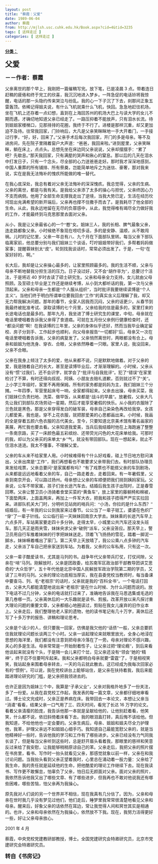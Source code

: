 ```yaml
---
layout: post
title: "蔡霞：父爱"
date: 1989-06-04
author: 蔡霞
from: http://mjlsh.usc.cuhk.edu.hk/Book.aspx?cid=4&tid=3235
tags: [ 这样走过 ]
categories: [ 这样走过 ]
---
```


<div style="margin: 15px 10px 10px 0px;">
 <div>
  <span id="ctl00_ContentPlaceHolder1_chapter1_SubjectLabel" style="font-weight:bold;text-decoration:underline;">
   分类：
  </span>
 </div>
 <!--[if gte mso 9]><xml>
 <o:OfficeDocumentSettings>
  <o:AllowPNG/>
 </o:OfficeDocumentSettings>
</xml><![endif]-->
 <!--[if gte mso 9]><xml>
 <w:WordDocument>
  <w:View>Normal</w:View>
  <w:Zoom>0</w:Zoom>
  <w:TrackMoves/>
  <w:TrackFormatting/>
  <w:PunctuationKerning/>
  <w:ValidateAgainstSchemas/>
  <w:SaveIfXMLInvalid>false</w:SaveIfXMLInvalid>
  <w:IgnoreMixedContent>false</w:IgnoreMixedContent>
  <w:AlwaysShowPlaceholderText>false</w:AlwaysShowPlaceholderText>
  <w:DoNotPromoteQF/>
  <w:LidThemeOther>EN-US</w:LidThemeOther>
  <w:LidThemeAsian>ZH-CN</w:LidThemeAsian>
  <w:LidThemeComplexScript>X-NONE</w:LidThemeComplexScript>
  <w:Compatibility>
   <w:BreakWrappedTables/>
   <w:SnapToGridInCell/>
   <w:WrapTextWithPunct/>
   <w:UseAsianBreakRules/>
   <w:DontGrowAutofit/>
   <w:SplitPgBreakAndParaMark/>
   <w:EnableOpenTypeKerning/>
   <w:DontFlipMirrorIndents/>
   <w:OverrideTableStyleHps/>
   <w:UseFELayout/>
  </w:Compatibility>
  <m:mathPr>
   <m:mathFont m:val="Cambria Math"/>
   <m:brkBin m:val="before"/>
   <m:brkBinSub m:val="&#45;-"/>
   <m:smallFrac m:val="off"/>
   <m:dispDef/>
   <m:lMargin m:val="0"/>
   <m:rMargin m:val="0"/>
   <m:defJc m:val="centerGroup"/>
   <m:wrapIndent m:val="1440"/>
   <m:intLim m:val="subSup"/>
   <m:naryLim m:val="undOvr"/>
  </m:mathPr></w:WordDocument>
</xml><![endif]-->
 <!--[if gte mso 9]><xml>
 <w:LatentStyles DefLockedState="false" DefUnhideWhenUsed="true"
  DefSemiHidden="true" DefQFormat="false" DefPriority="99"
  LatentStyleCount="276">
  <w:LsdException Locked="false" Priority="0" SemiHidden="false"
   UnhideWhenUsed="false" QFormat="true" Name="Normal"/>
  <w:LsdException Locked="false" Priority="9" SemiHidden="false"
   UnhideWhenUsed="false" QFormat="true" Name="heading 1"/>
  <w:LsdException Locked="false" Priority="9" QFormat="true" Name="heading 2"/>
  <w:LsdException Locked="false" Priority="0" QFormat="true" Name="heading 3"/>
  <w:LsdException Locked="false" Priority="9" QFormat="true" Name="heading 4"/>
  <w:LsdException Locked="false" Priority="9" QFormat="true" Name="heading 5"/>
  <w:LsdException Locked="false" Priority="9" QFormat="true" Name="heading 6"/>
  <w:LsdException Locked="false" Priority="9" QFormat="true" Name="heading 7"/>
  <w:LsdException Locked="false" Priority="9" QFormat="true" Name="heading 8"/>
  <w:LsdException Locked="false" Priority="9" QFormat="true" Name="heading 9"/>
  <w:LsdException Locked="false" Priority="39" Name="toc 1"/>
  <w:LsdException Locked="false" Priority="39" Name="toc 2"/>
  <w:LsdException Locked="false" Priority="39" Name="toc 3"/>
  <w:LsdException Locked="false" Priority="39" Name="toc 4"/>
  <w:LsdException Locked="false" Priority="39" Name="toc 5"/>
  <w:LsdException Locked="false" Priority="39" Name="toc 6"/>
  <w:LsdException Locked="false" Priority="39" Name="toc 7"/>
  <w:LsdException Locked="false" Priority="39" Name="toc 8"/>
  <w:LsdException Locked="false" Priority="39" Name="toc 9"/>
  <w:LsdException Locked="false" Priority="35" QFormat="true" Name="caption"/>
  <w:LsdException Locked="false" Priority="10" SemiHidden="false"
   UnhideWhenUsed="false" QFormat="true" Name="Title"/>
  <w:LsdException Locked="false" Priority="1" Name="Default Paragraph Font"/>
  <w:LsdException Locked="false" Priority="11" SemiHidden="false"
   UnhideWhenUsed="false" QFormat="true" Name="Subtitle"/>
  <w:LsdException Locked="false" Priority="22" SemiHidden="false"
   UnhideWhenUsed="false" QFormat="true" Name="Strong"/>
  <w:LsdException Locked="false" Priority="20" SemiHidden="false"
   UnhideWhenUsed="false" QFormat="true" Name="Emphasis"/>
  <w:LsdException Locked="false" Priority="59" SemiHidden="false"
   UnhideWhenUsed="false" Name="Table Grid"/>
  <w:LsdException Locked="false" UnhideWhenUsed="false" Name="Placeholder Text"/>
  <w:LsdException Locked="false" Priority="1" SemiHidden="false"
   UnhideWhenUsed="false" QFormat="true" Name="No Spacing"/>
  <w:LsdException Locked="false" Priority="60" SemiHidden="false"
   UnhideWhenUsed="false" Name="Light Shading"/>
  <w:LsdException Locked="false" Priority="61" SemiHidden="false"
   UnhideWhenUsed="false" Name="Light List"/>
  <w:LsdException Locked="false" Priority="62" SemiHidden="false"
   UnhideWhenUsed="false" Name="Light Grid"/>
  <w:LsdException Locked="false" Priority="63" SemiHidden="false"
   UnhideWhenUsed="false" Name="Medium Shading 1"/>
  <w:LsdException Locked="false" Priority="64" SemiHidden="false"
   UnhideWhenUsed="false" Name="Medium Shading 2"/>
  <w:LsdException Locked="false" Priority="65" SemiHidden="false"
   UnhideWhenUsed="false" Name="Medium List 1"/>
  <w:LsdException Locked="false" Priority="66" SemiHidden="false"
   UnhideWhenUsed="false" Name="Medium List 2"/>
  <w:LsdException Locked="false" Priority="67" SemiHidden="false"
   UnhideWhenUsed="false" Name="Medium Grid 1"/>
  <w:LsdException Locked="false" Priority="68" SemiHidden="false"
   UnhideWhenUsed="false" Name="Medium Grid 2"/>
  <w:LsdException Locked="false" Priority="69" SemiHidden="false"
   UnhideWhenUsed="false" Name="Medium Grid 3"/>
  <w:LsdException Locked="false" Priority="70" SemiHidden="false"
   UnhideWhenUsed="false" Name="Dark List"/>
  <w:LsdException Locked="false" Priority="71" SemiHidden="false"
   UnhideWhenUsed="false" Name="Colorful Shading"/>
  <w:LsdException Locked="false" Priority="72" SemiHidden="false"
   UnhideWhenUsed="false" Name="Colorful List"/>
  <w:LsdException Locked="false" Priority="73" SemiHidden="false"
   UnhideWhenUsed="false" Name="Colorful Grid"/>
  <w:LsdException Locked="false" Priority="60" SemiHidden="false"
   UnhideWhenUsed="false" Name="Light Shading Accent 1"/>
  <w:LsdException Locked="false" Priority="61" SemiHidden="false"
   UnhideWhenUsed="false" Name="Light List Accent 1"/>
  <w:LsdException Locked="false" Priority="62" SemiHidden="false"
   UnhideWhenUsed="false" Name="Light Grid Accent 1"/>
  <w:LsdException Locked="false" Priority="63" SemiHidden="false"
   UnhideWhenUsed="false" Name="Medium Shading 1 Accent 1"/>
  <w:LsdException Locked="false" Priority="64" SemiHidden="false"
   UnhideWhenUsed="false" Name="Medium Shading 2 Accent 1"/>
  <w:LsdException Locked="false" Priority="65" SemiHidden="false"
   UnhideWhenUsed="false" Name="Medium List 1 Accent 1"/>
  <w:LsdException Locked="false" UnhideWhenUsed="false" Name="Revision"/>
  <w:LsdException Locked="false" Priority="34" SemiHidden="false"
   UnhideWhenUsed="false" QFormat="true" Name="List Paragraph"/>
  <w:LsdException Locked="false" Priority="29" SemiHidden="false"
   UnhideWhenUsed="false" QFormat="true" Name="Quote"/>
  <w:LsdException Locked="false" Priority="30" SemiHidden="false"
   UnhideWhenUsed="false" QFormat="true" Name="Intense Quote"/>
  <w:LsdException Locked="false" Priority="66" SemiHidden="false"
   UnhideWhenUsed="false" Name="Medium List 2 Accent 1"/>
  <w:LsdException Locked="false" Priority="67" SemiHidden="false"
   UnhideWhenUsed="false" Name="Medium Grid 1 Accent 1"/>
  <w:LsdException Locked="false" Priority="68" SemiHidden="false"
   UnhideWhenUsed="false" Name="Medium Grid 2 Accent 1"/>
  <w:LsdException Locked="false" Priority="69" SemiHidden="false"
   UnhideWhenUsed="false" Name="Medium Grid 3 Accent 1"/>
  <w:LsdException Locked="false" Priority="70" SemiHidden="false"
   UnhideWhenUsed="false" Name="Dark List Accent 1"/>
  <w:LsdException Locked="false" Priority="71" SemiHidden="false"
   UnhideWhenUsed="false" Name="Colorful Shading Accent 1"/>
  <w:LsdException Locked="false" Priority="72" SemiHidden="false"
   UnhideWhenUsed="false" Name="Colorful List Accent 1"/>
  <w:LsdException Locked="false" Priority="73" SemiHidden="false"
   UnhideWhenUsed="false" Name="Colorful Grid Accent 1"/>
  <w:LsdException Locked="false" Priority="60" SemiHidden="false"
   UnhideWhenUsed="false" Name="Light Shading Accent 2"/>
  <w:LsdException Locked="false" Priority="61" SemiHidden="false"
   UnhideWhenUsed="false" Name="Light List Accent 2"/>
  <w:LsdException Locked="false" Priority="62" SemiHidden="false"
   UnhideWhenUsed="false" Name="Light Grid Accent 2"/>
  <w:LsdException Locked="false" Priority="63" SemiHidden="false"
   UnhideWhenUsed="false" Name="Medium Shading 1 Accent 2"/>
  <w:LsdException Locked="false" Priority="64" SemiHidden="false"
   UnhideWhenUsed="false" Name="Medium Shading 2 Accent 2"/>
  <w:LsdException Locked="false" Priority="65" SemiHidden="false"
   UnhideWhenUsed="false" Name="Medium List 1 Accent 2"/>
  <w:LsdException Locked="false" Priority="66" SemiHidden="false"
   UnhideWhenUsed="false" Name="Medium List 2 Accent 2"/>
  <w:LsdException Locked="false" Priority="67" SemiHidden="false"
   UnhideWhenUsed="false" Name="Medium Grid 1 Accent 2"/>
  <w:LsdException Locked="false" Priority="68" SemiHidden="false"
   UnhideWhenUsed="false" Name="Medium Grid 2 Accent 2"/>
  <w:LsdException Locked="false" Priority="69" SemiHidden="false"
   UnhideWhenUsed="false" Name="Medium Grid 3 Accent 2"/>
  <w:LsdException Locked="false" Priority="70" SemiHidden="false"
   UnhideWhenUsed="false" Name="Dark List Accent 2"/>
  <w:LsdException Locked="false" Priority="71" SemiHidden="false"
   UnhideWhenUsed="false" Name="Colorful Shading Accent 2"/>
  <w:LsdException Locked="false" Priority="72" SemiHidden="false"
   UnhideWhenUsed="false" Name="Colorful List Accent 2"/>
  <w:LsdException Locked="false" Priority="73" SemiHidden="false"
   UnhideWhenUsed="false" Name="Colorful Grid Accent 2"/>
  <w:LsdException Locked="false" Priority="60" SemiHidden="false"
   UnhideWhenUsed="false" Name="Light Shading Accent 3"/>
  <w:LsdException Locked="false" Priority="61" SemiHidden="false"
   UnhideWhenUsed="false" Name="Light List Accent 3"/>
  <w:LsdException Locked="false" Priority="62" SemiHidden="false"
   UnhideWhenUsed="false" Name="Light Grid Accent 3"/>
  <w:LsdException Locked="false" Priority="63" SemiHidden="false"
   UnhideWhenUsed="false" Name="Medium Shading 1 Accent 3"/>
  <w:LsdException Locked="false" Priority="64" SemiHidden="false"
   UnhideWhenUsed="false" Name="Medium Shading 2 Accent 3"/>
  <w:LsdException Locked="false" Priority="65" SemiHidden="false"
   UnhideWhenUsed="false" Name="Medium List 1 Accent 3"/>
  <w:LsdException Locked="false" Priority="66" SemiHidden="false"
   UnhideWhenUsed="false" Name="Medium List 2 Accent 3"/>
  <w:LsdException Locked="false" Priority="67" SemiHidden="false"
   UnhideWhenUsed="false" Name="Medium Grid 1 Accent 3"/>
  <w:LsdException Locked="false" Priority="68" SemiHidden="false"
   UnhideWhenUsed="false" Name="Medium Grid 2 Accent 3"/>
  <w:LsdException Locked="false" Priority="69" SemiHidden="false"
   UnhideWhenUsed="false" Name="Medium Grid 3 Accent 3"/>
  <w:LsdException Locked="false" Priority="70" SemiHidden="false"
   UnhideWhenUsed="false" Name="Dark List Accent 3"/>
  <w:LsdException Locked="false" Priority="71" SemiHidden="false"
   UnhideWhenUsed="false" Name="Colorful Shading Accent 3"/>
  <w:LsdException Locked="false" Priority="72" SemiHidden="false"
   UnhideWhenUsed="false" Name="Colorful List Accent 3"/>
  <w:LsdException Locked="false" Priority="73" SemiHidden="false"
   UnhideWhenUsed="false" Name="Colorful Grid Accent 3"/>
  <w:LsdException Locked="false" Priority="60" SemiHidden="false"
   UnhideWhenUsed="false" Name="Light Shading Accent 4"/>
  <w:LsdException Locked="false" Priority="61" SemiHidden="false"
   UnhideWhenUsed="false" Name="Light List Accent 4"/>
  <w:LsdException Locked="false" Priority="62" SemiHidden="false"
   UnhideWhenUsed="false" Name="Light Grid Accent 4"/>
  <w:LsdException Locked="false" Priority="63" SemiHidden="false"
   UnhideWhenUsed="false" Name="Medium Shading 1 Accent 4"/>
  <w:LsdException Locked="false" Priority="64" SemiHidden="false"
   UnhideWhenUsed="false" Name="Medium Shading 2 Accent 4"/>
  <w:LsdException Locked="false" Priority="65" SemiHidden="false"
   UnhideWhenUsed="false" Name="Medium List 1 Accent 4"/>
  <w:LsdException Locked="false" Priority="66" SemiHidden="false"
   UnhideWhenUsed="false" Name="Medium List 2 Accent 4"/>
  <w:LsdException Locked="false" Priority="67" SemiHidden="false"
   UnhideWhenUsed="false" Name="Medium Grid 1 Accent 4"/>
  <w:LsdException Locked="false" Priority="68" SemiHidden="false"
   UnhideWhenUsed="false" Name="Medium Grid 2 Accent 4"/>
  <w:LsdException Locked="false" Priority="69" SemiHidden="false"
   UnhideWhenUsed="false" Name="Medium Grid 3 Accent 4"/>
  <w:LsdException Locked="false" Priority="70" SemiHidden="false"
   UnhideWhenUsed="false" Name="Dark List Accent 4"/>
  <w:LsdException Locked="false" Priority="71" SemiHidden="false"
   UnhideWhenUsed="false" Name="Colorful Shading Accent 4"/>
  <w:LsdException Locked="false" Priority="72" SemiHidden="false"
   UnhideWhenUsed="false" Name="Colorful List Accent 4"/>
  <w:LsdException Locked="false" Priority="73" SemiHidden="false"
   UnhideWhenUsed="false" Name="Colorful Grid Accent 4"/>
  <w:LsdException Locked="false" Priority="60" SemiHidden="false"
   UnhideWhenUsed="false" Name="Light Shading Accent 5"/>
  <w:LsdException Locked="false" Priority="61" SemiHidden="false"
   UnhideWhenUsed="false" Name="Light List Accent 5"/>
  <w:LsdException Locked="false" Priority="62" SemiHidden="false"
   UnhideWhenUsed="false" Name="Light Grid Accent 5"/>
  <w:LsdException Locked="false" Priority="63" SemiHidden="false"
   UnhideWhenUsed="false" Name="Medium Shading 1 Accent 5"/>
  <w:LsdException Locked="false" Priority="64" SemiHidden="false"
   UnhideWhenUsed="false" Name="Medium Shading 2 Accent 5"/>
  <w:LsdException Locked="false" Priority="65" SemiHidden="false"
   UnhideWhenUsed="false" Name="Medium List 1 Accent 5"/>
  <w:LsdException Locked="false" Priority="66" SemiHidden="false"
   UnhideWhenUsed="false" Name="Medium List 2 Accent 5"/>
  <w:LsdException Locked="false" Priority="67" SemiHidden="false"
   UnhideWhenUsed="false" Name="Medium Grid 1 Accent 5"/>
  <w:LsdException Locked="false" Priority="68" SemiHidden="false"
   UnhideWhenUsed="false" Name="Medium Grid 2 Accent 5"/>
  <w:LsdException Locked="false" Priority="69" SemiHidden="false"
   UnhideWhenUsed="false" Name="Medium Grid 3 Accent 5"/>
  <w:LsdException Locked="false" Priority="70" SemiHidden="false"
   UnhideWhenUsed="false" Name="Dark List Accent 5"/>
  <w:LsdException Locked="false" Priority="71" SemiHidden="false"
   UnhideWhenUsed="false" Name="Colorful Shading Accent 5"/>
  <w:LsdException Locked="false" Priority="72" SemiHidden="false"
   UnhideWhenUsed="false" Name="Colorful List Accent 5"/>
  <w:LsdException Locked="false" Priority="73" SemiHidden="false"
   UnhideWhenUsed="false" Name="Colorful Grid Accent 5"/>
  <w:LsdException Locked="false" Priority="60" SemiHidden="false"
   UnhideWhenUsed="false" Name="Light Shading Accent 6"/>
  <w:LsdException Locked="false" Priority="61" SemiHidden="false"
   UnhideWhenUsed="false" Name="Light List Accent 6"/>
  <w:LsdException Locked="false" Priority="62" SemiHidden="false"
   UnhideWhenUsed="false" Name="Light Grid Accent 6"/>
  <w:LsdException Locked="false" Priority="63" SemiHidden="false"
   UnhideWhenUsed="false" Name="Medium Shading 1 Accent 6"/>
  <w:LsdException Locked="false" Priority="64" SemiHidden="false"
   UnhideWhenUsed="false" Name="Medium Shading 2 Accent 6"/>
  <w:LsdException Locked="false" Priority="65" SemiHidden="false"
   UnhideWhenUsed="false" Name="Medium List 1 Accent 6"/>
  <w:LsdException Locked="false" Priority="66" SemiHidden="false"
   UnhideWhenUsed="false" Name="Medium List 2 Accent 6"/>
  <w:LsdException Locked="false" Priority="67" SemiHidden="false"
   UnhideWhenUsed="false" Name="Medium Grid 1 Accent 6"/>
  <w:LsdException Locked="false" Priority="68" SemiHidden="false"
   UnhideWhenUsed="false" Name="Medium Grid 2 Accent 6"/>
  <w:LsdException Locked="false" Priority="69" SemiHidden="false"
   UnhideWhenUsed="false" Name="Medium Grid 3 Accent 6"/>
  <w:LsdException Locked="false" Priority="70" SemiHidden="false"
   UnhideWhenUsed="false" Name="Dark List Accent 6"/>
  <w:LsdException Locked="false" Priority="71" SemiHidden="false"
   UnhideWhenUsed="false" Name="Colorful Shading Accent 6"/>
  <w:LsdException Locked="false" Priority="72" SemiHidden="false"
   UnhideWhenUsed="false" Name="Colorful List Accent 6"/>
  <w:LsdException Locked="false" Priority="73" SemiHidden="false"
   UnhideWhenUsed="false" Name="Colorful Grid Accent 6"/>
  <w:LsdException Locked="false" Priority="19" SemiHidden="false"
   UnhideWhenUsed="false" QFormat="true" Name="Subtle Emphasis"/>
  <w:LsdException Locked="false" Priority="21" SemiHidden="false"
   UnhideWhenUsed="false" QFormat="true" Name="Intense Emphasis"/>
  <w:LsdException Locked="false" Priority="31" SemiHidden="false"
   UnhideWhenUsed="false" QFormat="true" Name="Subtle Reference"/>
  <w:LsdException Locked="false" Priority="32" SemiHidden="false"
   UnhideWhenUsed="false" QFormat="true" Name="Intense Reference"/>
  <w:LsdException Locked="false" Priority="33" SemiHidden="false"
   UnhideWhenUsed="false" QFormat="true" Name="Book Title"/>
  <w:LsdException Locked="false" Priority="37" Name="Bibliography"/>
  <w:LsdException Locked="false" Priority="39" QFormat="true" Name="TOC Heading"/>
 </w:LatentStyles>
</xml><![endif]-->
 <!--[if gte mso 10]>
<style>
 /* Style Definitions */
table.MsoNormalTable
	{mso-style-name:"Table Normal";
	mso-tstyle-rowband-size:0;
	mso-tstyle-colband-size:0;
	mso-style-noshow:yes;
	mso-style-priority:99;
	mso-style-parent:"";
	mso-padding-alt:0in 5.4pt 0in 5.4pt;
	mso-para-margin:0in;
	mso-para-margin-bottom:.0001pt;
	mso-pagination:widow-orphan;
	font-size:10.5pt;
	mso-bidi-font-size:11.0pt;
	font-family:Calibri;
	mso-ascii-font-family:Calibri;
	mso-ascii-theme-font:minor-latin;
	mso-hansi-font-family:Calibri;
	mso-hansi-theme-font:minor-latin;
	mso-font-kerning:1.0pt;
	mso-fareast-language:ZH-CN;}
</style>
<![endif]-->
 <!--StartFragment-->
 <p class="MsoNormal">
  <o:p>
   <b>
    <font size="4">
    </font>
   </b>
  </o:p>
 </p>
 <p class="MsoNormal">
  <b>
   <span lang="ZH-CN" style="font-family: 宋体;">
    <font size="5">
     父爱
    </font>
   </span>
   <font size="4">
    <o:p>
    </o:p>
   </font>
  </b>
 </p>
 <p class="MsoNormal">
  <span lang="ZH-CN" style="font-family:宋体;mso-ascii-font-family:
Calibri;mso-ascii-theme-font:minor-latin;mso-fareast-font-family:宋体;mso-fareast-theme-font:
minor-fareast">
   <b>
    <font size="4">
     －－作者：蔡霞
    </font>
   </b>
  </span>
  <o:p>
  </o:p>
 </p>
 <p class="MsoNormal">
  <o:p>
  </o:p>
 </p>
 <p class="MsoNormal">
  <span lang="ZH-CN" style="font-family:宋体;mso-ascii-font-family:
Calibri;mso-ascii-theme-font:minor-latin;mso-fareast-font-family:宋体;mso-fareast-theme-font:
minor-fareast">
   父亲离世的那个早上，我刚把一篇催稿写完。放下笔，已是凌晨
  </span>
  3
  <span lang="ZH-CN" style="font-family:宋体;mso-ascii-font-family:Calibri;mso-ascii-theme-font:minor-latin;
mso-fareast-font-family:宋体;mso-fareast-theme-font:minor-fareast">
   点。带着连日赶稿的疲倦和终于完工的欣喜，我沉沉地进入梦乡。一阵急促的电话铃将我惊醒，电话的那一头隐约传来哭泣与纷乱。我的心一下子沉了下去，刹那间正象五雷轰顶。依稀记得姐夫说，有什么飞机就乘什么飞机，快回。急急地赶往机场，坐在飞机上还存着一点幻想，直到在上海回苏州的机场大巴上与读大学的女儿不期而遇，才确切地知道父亲已经走了。一路压抑着不能放声，只有泪水长流。待到姐姐家楼梯口，见那排排的花圈，我终于不行了。进楼是那样沉重，却又更加迫不及待。往常我回家，门铃响后，大凡是父亲笑眯眯地一手大开着门，一手接过行李，“好，好，回来了。”父亲手术后每次我回家，开门的多是母亲。等不及进房间，先在院子里隔着窗户大声道：“爸爸，我回来啦。”进到屋里，父亲笑眯眯，躺在床上，点点头。总想先坐在床边同父亲说说，父亲却摆摆手：“累了吧？先歇息。”那天我回家，只有满屋的哭声和揪心的窒息。那以后的几天在泪水中打发日子，只有一个念头，尽全部的心力送爸爸走好。那时我才深深地感到，中国人重葬的所有铺排、所有祭奠，岂能简单地斥之为迷信、豪奢，那对我来说，实在是我无法悔补的愧疚所能做的唯一替代。
  </span>
  <o:p>
  </o:p>
 </p>
 <p class="MsoNormal">
  <span lang="ZH-CN" style="font-family:宋体;mso-ascii-font-family:
Calibri;mso-ascii-theme-font:minor-latin;mso-fareast-font-family:宋体;mso-fareast-theme-font:
minor-fareast">
   在我心底深处，我总有着对父亲无法悔补的深深愧疚。我总觉得，父亲的生病、父亲的离世，都是与我有关。是我给父亲添了太多的操心与担忧，父亲终因心力不支而病倒。他用了全部生命支撑我走出了逆境，当我大势已定，生活在经历坎坷现出充满希望的新开端后，父亲再也撑不住撒手而去了。是我耗尽了他全部的生命。从此，我永远地留在无尽的负罪感中，从此，我觉得唯有竭尽全力做好我的工作，才能最终到马克思那里去面对父亲。
  </span>
  <o:p>
  </o:p>
 </p>
 <p class="MsoNormal">
  <span lang="ZH-CN" style="font-family:宋体;mso-ascii-font-family:
Calibri;mso-ascii-theme-font:minor-latin;mso-fareast-font-family:宋体;mso-fareast-theme-font:
minor-fareast">
   从小，我是让父亲最省心的一个“憨”女。姐妹三人，我的长相、脾气最象父亲，连走路都象父亲。小时候绝不象现在唠叨多话，多的是安静、温顺，从不敢闯祸。儿时的记忆里，父亲一年总有八、九个月在下面部队里转。每当父亲下部队临离家前，他总要分别与我们姐妹三个谈话，叮咛姐姐带好我们，多帮着妈妈做家事；提醒蓉妹别太“皮”。轮到找我谈话时，常常必须出发了。于是，一句“在家好好的，啊。”
  </span>
  <o:p>
  </o:p>
 </p>
 <p class="MsoNormal">
  <span lang="ZH-CN" style="font-family:宋体;mso-ascii-font-family:
Calibri;mso-ascii-theme-font:minor-latin;mso-fareast-font-family:宋体;mso-fareast-theme-font:
minor-fareast">
   长大后，我却是让父亲操心最多的，让家里照顾最多的。我的生活不顺，父亲与母亲不断地替我分担生活的压力。日子没过好，又不会“胡作非为”，总要讨个活法，于是将近
  </span>
  40
  <span lang="ZH-CN" style="font-family:宋体;mso-ascii-font-family:Calibri;
mso-ascii-theme-font:minor-latin;mso-fareast-font-family:宋体;mso-fareast-theme-font:
minor-fareast">
   岁时去读了硕士研究生。父亲和母亲全力支持，女儿就由父母照顾。及至硕士毕业是工作还是继续考博，从小到大都听话的我，第一次与父亲顶起来。父亲和母亲一生都是“个人服从组织”，当时批评我要继续读博是“个人主义”。当他们终于明白所谓单位要我回去“工作”的真实含义后理解了我，却又无力帮我解决问题。那年的春节，全家人因我而沉闷，父亲的话更少。从春节到我最终被批准考试、录取读博的七个月里，父亲给我的信是最多的，家里打来的长途电话也是最多的。那年九月，我坐进了博士研究生的课堂，中旬，母亲就在电话里哽咽着告诉我父亲得了食道癌。可就在五月份父亲例行健康检查时，还“都没问题”啊！在我读博的三年里，父亲的身体似乎还好，然而当我毕业确定留校、房子分到手、工作起步也顺利，向父母亲报告“一切都好”后，母亲又一次在电话里哽咽着告诉我，父亲的病复发了。父亲悄然离世时，两眼都没有合上。母亲和姐姐为他洗身、穿衣、合眼，父亲依然睁着一只眼。家里人说，我没回来，父亲不合眼。
  </span>
  <o:p>
  </o:p>
 </p>
 <p class="MsoNormal">
  <span lang="ZH-CN" style="font-family:宋体;mso-ascii-font-family:
Calibri;mso-ascii-theme-font:minor-latin;mso-fareast-font-family:宋体;mso-fareast-theme-font:
minor-fareast">
   父亲在我身上倾注了太多的爱，他从来都不说，只是默默地做着。对于父亲的爱，我是随着自己的长大，甚至是读博毕业后，才渐渐理解的。小时候，父亲从没有“惯”过我们，还不会识字，就学会了“批评与自我批评”。犯了“错误”在家里检讨了不算，有时还得向叔叔、阿姨、小朋友去赔礼道歉，否则就过不了“关”。上小学三年级时，家里不再用保姆。所有的家务都是妈妈为主，我们姐妹三个分摊。一年四季，军营里起床号一响，全家都得起来。父亲去出操，母亲买菜，我们姐妹仨负责扫地、洗菜、做早饭，从来都是“战斗的早晨”。放暑假，父亲大凡先让我们到部队农场劳动一星期，然后才能享受暑假的快乐。从小我的衣服除了兰色就是黑色，那是父亲穿得发白的破军装，母亲自己染染色再改给我穿。女孩儿都爱美，我也是。穿不上花衣服，就把那爱美的心思都画出来。小时候，我画的全是穿着五颜六色衣服的古代美女。至今，只要知道北京美术馆有著名画家的美展，再忙我也要去看。父亲知道我爱美，当兵后我结婚时他在上海跑遍了整整一条南京路，买了一床颜色最五彩缤纷、还带荧光闪色的大花床单给我。可那时的我，却以为父亲买的床单太“乡”气，就没有带回部队。现在一想起来，就止不住泪水涟涟。我太不懂事，不理解父爱。
  </span>
  <o:p>
  </o:p>
 </p>
 <p class="MsoNormal">
  <span lang="ZH-CN" style="font-family:宋体;mso-ascii-font-family:
Calibri;mso-ascii-theme-font:minor-latin;mso-fareast-font-family:宋体;mso-fareast-theme-font:
minor-fareast">
   父亲的车从来不给家里人用。小时候难得有个什么好戏看，碰上节日地方慰问演出，父亲出席是“工作”，我们再想看也不敢要求父亲带我们去。有时部队协理员来发给戏票，父亲总要问“是家属都有吗？”有了戏票也不能搭父亲的车到剧场，从来都是远远地看着父亲的车，自己一路走着去，走着回来。有一年暑假里，父亲到南京开会，可以路过扬州。母亲想让父亲的车顺便把我们捎到姨妈家玩。父亲说，公车不带家属，孩子们坐长途汽车去。结婚后我生孩子出院时，正是春雪回寒。父亲让警卫员小汤骑着食堂买菜的“黄鱼车”，放上家里的藤躺椅和棉被，下面垫两床，上面盖两床，再加上一件军大衣，把我和孩子捂得严严实实拉回来。进部队机关大门时，分明听见站岗的哨兵问：“小汤，你拉的是什么东西？”结婚后，有一年我的公公到我家来过春节。公公当了一辈子钳工，婆婆在色织厂“穿”了一辈子针线。公公临行前一天妹妹回南京大学去。妹妹乘的长途汽车早上六点多开，车站离家要走四十多分钟。走得太早，小城里公共汽车还没发头班车。那几天正是雨夹雪，妹妹央求父亲“破例”派车，父亲没答应。那天早上，警卫员用自行车推着妹妹的行李把妹妹送走。顶着飞飞扬扬的雪花，踏着一脚泥一脚水，妹妹噘着嘴出了家门。第二天早上天放晴了，我公公乘八点多钟的汽车走，父亲派了车自己把亲家送到车站。为着我，父亲的公车私用，只有这一次。
  </span>
  <o:p>
  </o:p>
 </p>
 <p class="MsoNormal">
  <span lang="ZH-CN" style="font-family:宋体;mso-ascii-font-family:
Calibri;mso-ascii-theme-font:minor-latin;mso-fareast-font-family:宋体;mso-fareast-theme-font:
minor-fareast">
   父亲一辈子酷爱读书，尤其是马列的书。战争年代父亲带兵打仗，打仗间隙，父亲在“啃”马列。刚解放时，父亲是团政委，给苏南军区政治部干部教导团讲艾思奇的“大众哲学”，五十年代他是北京中国人民解放军政治学院第二期的学员，又读了三年的马列。父亲的理论功底相当厚实，我在县委党校当教师时，每当备课中要查马、列、毛“老祖宗”的话时，父亲就是我的“百科全书”。一个电话打回去，父亲大凡都能清楚地说出来“老祖宗”是在什么时候、为什么问题而说的。放下电话不过几分钟，父亲的电话就打过来了，准确地告诉我在马恩选集或毛选的第几卷哪一页。父亲离休后的一大乐趣就是读书、剪报。改革开放以来凡探讨重大理论问题的重要文章，父亲都细心地圈读过，剪贴在我女儿废弃的旧作业本上。父亲走后，我们整理他老人家的遗物，他的读书笔记有几十万字，离休后还写了十多万字的报告、讲稿和理论思考。
  </span>
  <o:p>
  </o:p>
 </p>
 <p class="MsoNormal">
  <span lang="ZH-CN" style="font-family:宋体;mso-ascii-font-family:
Calibri;mso-ascii-theme-font:minor-latin;mso-fareast-font-family:宋体;mso-fareast-theme-font:
minor-fareast">
   父亲是个话少的人，但只要我一回家，仿佛是我欠他的“话债”一般，父亲总要抓住我就理论问题长谈两三个小时。父亲一谈起理论来就眼里放光，全身心地浸在思想的海洋里，我们都没有注意到把母亲冷落在了一旁。母亲对理论不感兴趣，关心的多是生活。母亲常常是一开始耐着性子，让父亲过把“理论瘾”，到后来看他谈起来就没有个头，于是隔一会儿来打个岔，见父亲还没有“领会”她的“精神”，终于忍不住要呵斥起来。我和父亲都明白母亲就要“雷霆”了，于是相视笑笑，我站起身来围着母亲转去，一天的乌云就此散去。这已经成为我每次回家必有的“惯例”。可以说，我在党校讲台上能够站住，是父亲在扶持着我，我后来能踏进理论研究的门槛，是父亲把我领进去的。
  </span>
  <o:p>
  </o:p>
 </p>
 <p class="MsoNormal">
  <span lang="ZH-CN" style="font-family:宋体;mso-ascii-font-family:
Calibri;mso-ascii-theme-font:minor-latin;mso-fareast-font-family:宋体;mso-fareast-theme-font:
minor-fareast">
   也许正是因为姐妹三个中，我算是“子承父业”，父亲对我格外地多了一份关注，多了一份爱。从我在县党校工作起，我发表的每一篇文章，父亲都仔细地审看过。博士论文完成时，父亲正是养病在床。我带回去一本论文，本想让父亲当“消遣”看看，结果父亲一口气用了三、四天时间，看完了长达
  </span>
  16
  <span lang="ZH-CN" style="font-family:宋体;mso-ascii-font-family:Calibri;mso-ascii-theme-font:
minor-latin;mso-fareast-font-family:宋体;mso-fareast-theme-font:minor-fareast">
   万字的论文。看着父亲清瘦的脸庞，我告诉他那一本就是呈献给他的，让他别赶着看，他笑笑，什么都不说，依旧斜倚着床看下去。我的眼泪直打转，真后悔不该给他。但我知道，不给他他也一定会要的。父亲生病后，母亲、姐姐和姐夫尽全力护理他，我苯，护理父亲远不如姐姐心细手巧。我知道自己最能宽慰父亲的，就是当他精神好一些时，告诉他我的学习和工作有了哪些进步。父亲已经没有力气同我长谈了，但是每当父亲听到这些时，总是舒开眉头看着我，那眼里的慈祥和笑意反过来给了我安慰，让我能够稍稍原谅自己的苯。父亲走后，我把父亲的照片摆在书房里，看书、写作时一抬头就看见父亲，那感觉就象以前一样，父亲在和我讨论问题。当我抬头看到父亲正望着我时，心里总在涌动着一股力量：父亲给了我生命，我的责任就是延续他的生命，把他酷爱的理论工作继续下去。现在我读书、写作更不敢懈怠，怕辜负了父亲，怕日后无颜面对父亲。面对父亲的照片，我依然告诉他我又出了哪些文章、有了哪些进步，但我再也不敢对他说我还有哪些困难，哪些苦恼，怕父亲再为我操心。
  </span>
  <o:p>
  </o:p>
 </p>
 <p class="MsoNormal">
  <span lang="ZH-CN" style="font-family:宋体;mso-ascii-font-family:
Calibri;mso-ascii-theme-font:minor-latin;mso-fareast-font-family:宋体;mso-fareast-theme-font:
minor-fareast">
   原先我对人们说的另一个世界并不相信，现在我真有几分信了。因为，父亲和母亲在世时我几乎没有梦见过他们，他们走后，睡梦里我常常很清楚地看见父亲和母亲。醒来后，好象父亲的话依然在耳边，常让我觉得人间和冥世其实是相通的。也许，父亲和母亲依然在为我操心，依然放不下我。现在，我努力活得更好一些，好让父亲母亲放心。
  </span>
  <o:p>
  </o:p>
 </p>
 <p class="MsoNormal">
  2001
  <span lang="ZH-CN" style="font-family:宋体;mso-ascii-font-family:
Calibri;mso-ascii-theme-font:minor-latin;mso-fareast-font-family:宋体;mso-fareast-theme-font:
minor-fareast">
   年
  </span>
  4
  <span lang="ZH-CN" style="font-family:宋体;mso-ascii-font-family:
Calibri;mso-ascii-theme-font:minor-latin;mso-fareast-font-family:宋体;mso-fareast-theme-font:
minor-fareast">
   月
  </span>
  <o:p>
  </o:p>
 </p>
 <p class="MsoNormal">
  <span lang="ZH-CN" style="font-family:宋体;mso-ascii-font-family:
Calibri;mso-ascii-theme-font:minor-latin;mso-fareast-font-family:宋体;mso-fareast-theme-font:
minor-fareast">
   蔡霞，中央党校党建教研部教授，博士。全国党建研究会特邀研究员，北京市党建研究会特邀研究员。
  </span>
  <o:p>
  </o:p>
 </p>
 <p class="MsoNormal">
  <o:p>
  </o:p>
 </p>
 <p class="MsoNormal">
  <span lang="ZH-CN" style="font-family:宋体;mso-ascii-font-family:
Calibri;mso-ascii-theme-font:minor-latin;mso-fareast-font-family:宋体;mso-fareast-theme-font:
minor-fareast">
   <b>
    <font size="4">
     转自《书房记》
    </font>
   </b>
  </span>
  <o:p>
  </o:p>
 </p>
 <!--EndFragment-->
</div>


